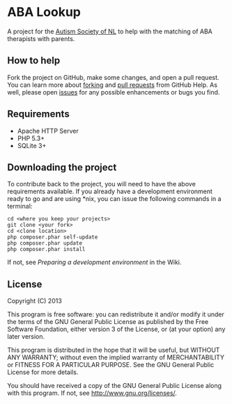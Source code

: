 ABA Lookup
==========

A project for the [Autism Society of NL] to help with the matching of ABA therapists with parents.

How to help
-----------

Fork the project on GitHub, make some changes, and open a pull request. You can learn more about [forking] and [pull requests] from GitHub Help. As well, please open [issues] for any possible enhancements or bugs you find.

Requirements
------------

- Apache HTTP Server
- PHP 5.3+
- SQLite 3+

Downloading the project
-----------------------

To contribute back to the project, you will need to have the above requirements available. If you already have a development environment ready to go and are using *nix, you can issue the following commands in a terminal:

    cd <where you keep your projects>
    git clone <your fork>
    cd <clone location>
    php composer.phar self-update
    php composer.phar update
    php composer.phar install

If not, see *Preparing a development environment* in the Wiki.

License
-------

Copyright (C) 2013

This program is free software: you can redistribute it and/or modify it under the terms of the GNU General Public License as published by the Free Software Foundation, either version 3 of the License, or (at your option) any later version.

This program is distributed in the hope that it will be useful, but WITHOUT ANY WARRANTY; without even the implied warranty of MERCHANTABILITY or FITNESS FOR A PARTICULAR PURPOSE.  See the GNU General Public License for more details.

You should have received a copy of the GNU General Public License along with this program.  If not, see <http://www.gnu.org/licenses/>.

  [forking]:https://help.github.com/articles/fork-a-repo
  [pull requests]:https://help.github.com/articles/using-pull-requests
  [issues]:https://help.github.com/articles/be-social#issues
  [Autism Society of NL]:http://www.autism.nf.net/
